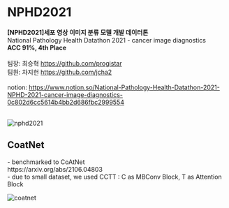 # NPHD2021
<b>[NPHD2021]세포 영상 이미지 분류 모델 개발 데이터톤</b><br/>
National Pathology Health Datathon 2021 - cancer image diagnostics<br/>
<b>ACC 91%, 4th Place</b><br/>
<br/>
팀장: 최승혁 https://github.com/progistar<br/>
팀원: 차지헌 https://github.com/jcha2<br/><br/>
notion: https://www.notion.so/National-Pathology-Health-Datathon-2021-NPHD-2021-cancer-image-diagnostics-0c802d6cc5614b4bb2d686fbc2999554
<br/><br/>

![nphd2021](https://user-images.githubusercontent.com/31056110/145984720-8eab473e-4980-463f-8dc9-dbd3ac192100.png)

<h2>CoatNet</h2>
- benchmarked to CoAtNet<br/>
https://arxiv.org/abs/2106.04803<br/>
- due to small dataset, we used CCTT : C as MBConv Block, T as Attention Block
<br/>

![coatnet](https://user-images.githubusercontent.com/31056110/145987575-d3aa2c94-ddec-4886-8aa2-f2c5e0728bb7.png)
